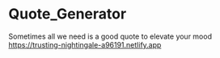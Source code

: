 # Quote_Generator
 Sometimes all we need is a good quote to elevate your mood<br>
https://trusting-nightingale-a96191.netlify.app
